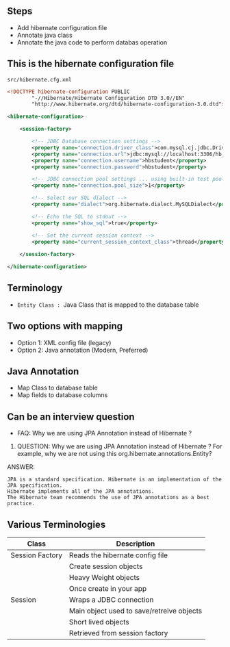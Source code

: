## Steps 
- Add hibernate configuration file 
- Annotate java class 
- Annotate the java code to perform databas operation

## This is the hibernate configuration file 
`src/hibernate.cfg.xml`
```xml
<!DOCTYPE hibernate-configuration PUBLIC
        "-//Hibernate/Hibernate Configuration DTD 3.0//EN"
        "http://www.hibernate.org/dtd/hibernate-configuration-3.0.dtd">

<hibernate-configuration>

    <session-factory>

        <!-- JDBC Database connection settings -->
        <property name="connection.driver_class">com.mysql.cj.jdbc.Driver</property>
        <property name="connection.url">jdbc:mysql://localhost:3306/hb_student_tracker?useSSL=false&amp;serverTimezone=UTC</property>
        <property name="connection.username">hbstudent</property>
        <property name="connection.password">hbstudent</property>

        <!-- JDBC connection pool settings ... using built-in test pool -->
        <property name="connection.pool_size">1</property>

        <!-- Select our SQL dialect -->
        <property name="dialect">org.hibernate.dialect.MySQLDialect</property>

        <!-- Echo the SQL to stdout -->
        <property name="show_sql">true</property>

		<!-- Set the current session context -->
		<property name="current_session_context_class">thread</property>
 
    </session-factory>

</hibernate-configuration>
```
## Terminology 
- `Entity Class : `Java Class that is mapped to the database table

## Two options with mapping
- Option 1: XML config file (legacy)
- Option 2: Java annotation (Modern, Preferred)

## Java Annotation 
- Map Class to database table
- Map fields to database columns

## Can be an interview question
- FAQ: Why we are using JPA Annotation instead of Hibernate ?
1. QUESTION:
Why we are using JPA Annotation instead of Hibernate ?
For example, why we are not using this org.hibernate.annotations.Entity?

ANSWER:
```
JPA is a standard specification. Hibernate is an implementation of the JPA specification.
Hibernate implements all of the JPA annotations.
The Hibernate team recommends the use of JPA annotations as a best practice.
```

## Various Terminologies

| Class | Description| 
|-------|------------|
|Session Factory | Reads the hibernate config file |
||Create session objects | 
||Heavy Weight objects |
||Once create in your app |
| Session | Wraps a JDBC connection | 
|| Main object used to save/retreive objects |
|| Short lived objects |
|| Retrieved from session factory|
